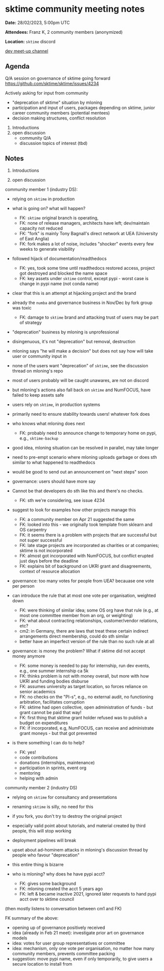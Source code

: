 # sktime community meeting notes

**Date:** 
28/02/2023, 5:00pm UTC

**Attendees:**
Franz K, 2 community members (anonymized)

**Location:** `sktime` discord

[dev meet-up channel](https://discord.com/channels/723500657255907408/875422707523682335)


## Agenda

Q/A session on governance of sktime going forward
https://github.com/sktime/sktime/issues/4234

Actively asking for input from community

* "deprecation of sktime" situation by mloning
* participation and input of users, packages depending on sktime, junior career community members (potential mentees)
* decision making structures, conflict resolution

1. Introductions
2. open discussion
   * community Q/A
   * discussion topics of interest (tbd)


## Notes

1. Introductions

2. open discussion

community member 1 (industry DS):

- relying on `sktime` in production
- what is going on? what will happen?

  * FK: `sktime` original branch is operating,
  * FK: none of release managers, architects have left; dev/maintain capacity not reduced
  * FK: "fork" is mainly Tony Bagnall's direct network at UEA (University of East Anglia)
  * FK: fork makes a lot of noise, includes "shocker" events every few weeks to generate visibility

- followed hijack of documentation/readthedocs

  * FK: yes, took some time until readthedocs restored access, project got destroyed and blocked the name space
  * FK: key assets under `sktime` control, except pypi - worst case is change in pypi name (not conda name)

- clear that this is an attempt at hijacking project and the brand
- already the `numba` and governance business in Nov/Dec by fork group was toxic

  * FK: damage to `sktime` brand and attacking trust of users may be part of strategy

- "deprecation" business by mloning is unprofessional
- disingenuous, it's not "deprecation" but removal, destruction
- mloning says "he will make a decision" but does not say how will take user or community input in
- none of the users want "deprecation" of `sktime`, see the discussion thread on mloning's repo
- most of users probably will be caught unawares, are not on discord
- but mloning's actions also fall back on `sktime` and NumFOCUS, have failed to keep assets safe
- users rely on `sktime`, in production systems
- primarily need to ensure stability towards users! whatever fork does
- who knows what mloning does next

  * FK: probably need to announce change to temporary home on pypi, e.g., `sktime-backup`

- good idea, mloning situation can be resolved in parallel, may take longer
- need to pre-empt scenario where mloning uploads garbage or does sth similar to what happened to readthedocs
- would be good to send out an announcement on "next steps" soon

- governance: users should have more say
- Cannot be that developers do sth like this and there's no checks.

  * FK: sth we're considering, see issue 4234

- suggest to look for examples how other projects manage this

  * FK: a community member on Apr 21 suggested the same
  * FK: looked into this - we originally took template from sklearn and OS carpentry
  * FK: it seems there is a problem with projects that are successful but not super successful
  * FK: late stage projects are incorporated as charities or at companies; sktime is not incorporated
  * FK: almost got incorporated with NumFOCUS, but conflict erupted just days before the deadline
  * FK: explains bit of background on UKRI grant and disagreements, context of resource allocation

- governance: too many votes for people from UEA? becauase one vote per person
- can introduce the rule that at most one vote per organisation, weighted down

  * FK: were thinking of similar idea; some OS org have that rule (e.g., at most one committee member from an org, or weighting)
  * FK: what about contracting relationships, customer/vendor relations, etc?
  * cm2: in Germany, there are laws that treat these certain indirect arrangements direct membership, could do sth similar
  * better have an imperfect version of the rule than no such rule at all

- governance: is money the problem? What if sktime did not accept money anymore

  * FK: some money is needed to pay for internship, run dev events, e.g., one summer internship ca 5k
  * FK: thinks problem is not with money overall, but more with how UKRI and funding bodies disburse
  * FK: assumes university as target location, so forces reliance on senior academics
  * FK: no checks on the "PI-s", e.g., no external audit, no functioning arbitration, facilitates corruption
  * FK: sktime had open collective, open administration of funds - but grant cannot be paid that way!
  * FK: first thing that sktime grant holder refused was to publish a budget on expenditures
  * FK: if incorporated, e.g, NumFOCUS, can receive and administrate grant moneys - but that got prevented

- is there something I can do to help?

  * FK: yes!
  * code contributions
  * donations (internships, maintenance)
  * participation in sprints, event org
  * mentoring
  * helping with admin


community member 2 (industry DS)

- relying on `sktime` for consultancy and presentations
- renaming `sktime` is silly, no need for this
- if you fork, you don't try to destroy the original project
- especially valid point about tutorials, and material created by third people, this will stop working
- deployment pipelines will break
- upset about ad-hominem attacks in mloning's discussion thread by people who favour "deprecation"
- this entire thing is bizarre
- who is mloning? why does he have pypi acct?

  * FK: gives some background
  * FK: mloning created the acct 5 years ago
  * FK: left & became inactive 2021, ignored later requests to hand pypi acct over to sktime council

(then mostly listens to conversation between cm1 and FK)


FK summary of the above:

- opening up of governance positively received
- idea (already in Feb 21 meet): investigate prior art on governance models
- idea: votes for user group representatives or committee
- idea: mechanism, only one vote per organisation, no matter how many community members, prevents committee packing
- suggestion: move pypi name, even if only temporarily, to give users a secure location to install from
